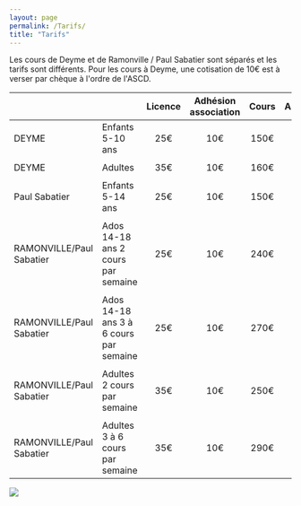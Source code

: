 ```yaml
---
layout: page
permalink: /Tarifs/
title: "Tarifs"
---
```


Les cours de Deyme et de Ramonville / Paul Sabatier sont séparés et les tarifs sont différents. Pour les cours à Deyme, une cotisation de 10€ est à verser par chèque à l'ordre de l'ASCD.

||                   | Licence | Adhésion association  | Cours | ASCD |
|---|---                |:-:      |:-:                    |:-:    |--:   |
|DEYME| Enfants 5-10 ans  | 25€     | 10€                   | 150€  | 10€  |
|||||||
|DEYME| Adultes           | 35€     | 10€                   | 160€  | 10€  |
|||||||
|Paul Sabatier|Enfants 5-14 ans|25€     | 10€                   | 150€  | |
|||||||
|RAMONVILLE/Paul Sabatier|Ados 14-18 ans 2 cours par semaine |25€     | 10€                   | 240€  |  |
|||||||
|RAMONVILLE/Paul Sabatier|Ados 14-18 ans 3 à 6 cours par semaine |25€     | 10€                   | 270€  | |
|||||||
|RAMONVILLE/Paul Sabatier|Adultes 2 cours par semaine |35€     | 10€                   | 250€  | |
|||||||
|RAMONVILLE/Paul Sabatier|Adultes 3 à 6 cours par semaine |35€     | 10€                   | 290€  ||

<img src="https://drive.google.com/file/d/1JCAwo-w3BeOAJyCCjlHdnijxLndTKwsX/view?usp=drive_link">
